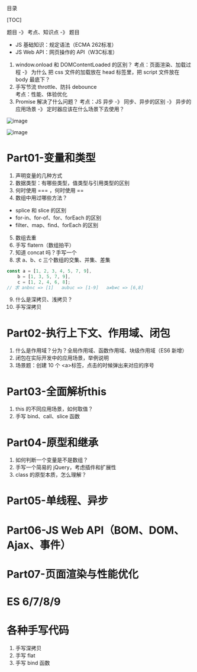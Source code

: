 目录

[TOC]

题目 -》 考点、知识点 -》 题目
- JS 基础知识：规定语法（ECMA 262标准）
- JS Web API：网页操作的 API（W3C标准）



1. window.onload 和 DOMContentLoaded 的区别？
    考点：页面渲染、加载过程 -》 为什么 把 css 文件的加载放在 head 标签里，把 script 文件放在 body 最底下？
2. 手写节流 throttle、防抖 debounce   
    考点：性能、体验优化
3. Promise 解决了什么问题？
    考点：JS 异步 -》 同步、异步的区别 -》 异步的应用场景 -》 定时器应该在什么场景下去使用？


![image](https://user-images.githubusercontent.com/22387652/88448616-32143480-ce72-11ea-876d-035e71625625.png)

![image](https://user-images.githubusercontent.com/22387652/88448656-a9e25f00-ce72-11ea-8333-f98e9ae17ebb.png)



# Part01-变量和类型
1. 声明变量的几种方式
2. 数据类型：有哪些类型，值类型与引用类型的区别
3. 何时使用 === ，何时使用 ==
4. 数组中用过哪些方法？
- splice 和 slice 的区别
- for-in、for-of、for、forEach 的区别
- filter、map、find、forEach 的区别
5. 数组去重
6. 手写 flatern（数组拍平）
7. 知道 concat 吗？手写一个
8. 求 a、b、c 三个数组的交集、并集、差集
```js
const a = [1, 2, 3, 4, 5, 7, 9],
    b = [1, 3, 5, 7, 9],
    c = [1, 2, 4, 6, 8];
// 求 a∩b∩c => [1]   a∪b∪c => [1-9]   a≠b≠c => [6,8]
```
9. 什么是深拷贝、浅拷贝？
10. 手写深拷贝


# Part02-执行上下文、作用域、闭包
1. 什么是作用域？分为？全局作用域、函数作用域、块级作用域（ES6 新增）
2. 闭包在实际开发中的应用场景，举例说明
3. 场景题：创建 10 个 \<a>标签，点击的时候弹出来对应的序号

# Part03-全面解析this
1. this 的不同应用场景，如何取值？
2. 手写 bind、call、slice 函数


# Part04-原型和继承
1. 如何判断一个变量是不是数组？
2. 手写一个简易的 jQuery，考虑插件和扩展性
3. class 的原型本质，怎么理解？

# Part05-单线程、异步

# Part06-JS Web API（BOM、DOM、Ajax、事件）


# Part07-页面渲染与性能优化


# ES 6/7/8/9



# 各种手写代码
1. 手写深拷贝
2. 手写 flat
3. 手写 bind 函数


<!-- # Part4 异步和性能
1. 重学 JS 系列 - JS是单线程的
2. 重学 JS 系列 - 任务队列及Event-loop
3. 重学 JS 系列 - 宏任务和微任务
4. 重学 JS 系列 - AJAX及跨域
5. 重学 JS 系列 - DOM
6. 重学 JS 系列 - 事件机制 -->



<!-- # JS 专题系列目录
- JS专题系列（1）- 字符串（回流等）
- JS专题系列（2）- 数组（去重、扁平化、最值等）
- JS专题系列（3）- 深浅拷贝
- JS专题系列（4）- 防抖、节流
- JS专题系列（5）- 性能优化
- JS专题系列（6）- 正则 -->

